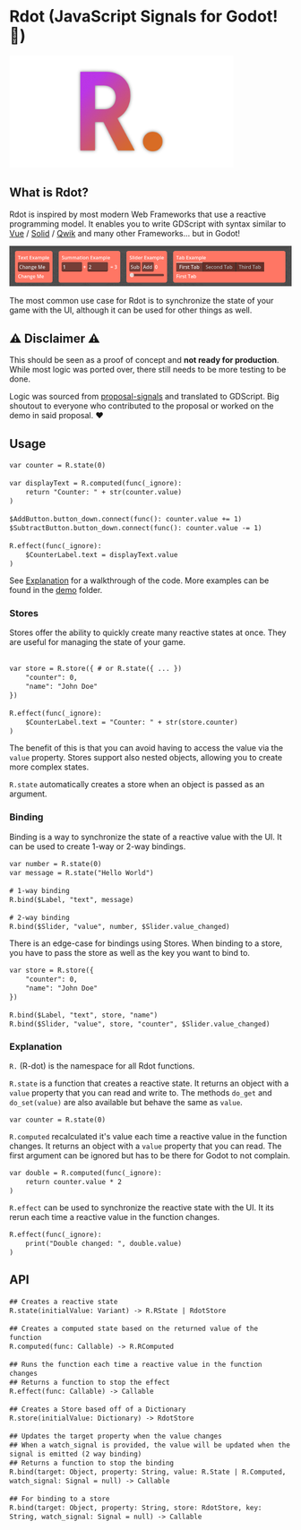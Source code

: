 # Rdot (JavaScript Signals for Godot! 🥳)

<img alt="logo" src="banner.png" height="200">

## What is Rdot?

Rdot is inspired by most modern Web Frameworks that use a reactive programming model. It enables you to write GDScript with syntax similar to [Vue](https://vuejs.org/) / [Solid](https://www.solidjs.com/) / [Qwik](https://qwik.dev/) and many other Frameworks... but in Godot!

![example](example.gif)

The most common use case for Rdot is to synchronize the state of your game with the UI, although it can be used for other things as well.

## ⚠️ Disclaimer ⚠️

This should be seen as a proof of concept and **not ready for production**. While most logic was ported over, there still needs to be more testing to be done.

Logic was sourced from [proposal-signals](https://github.com/proposal-signals/proposal-signals) and translated to GDScript.
Big shoutout to everyone who contributed to the proposal or worked on the demo in said proposal. ❤️

## Usage

```gdscript
var counter = R.state(0)

var displayText = R.computed(func(_ignore):
    return "Counter: " + str(counter.value)
)

$AddButton.button_down.connect(func(): counter.value += 1)
$SubtractButton.button_down.connect(func(): counter.value -= 1)

R.effect(func(_ignore):
    $CounterLabel.text = displayText.value
)
```

See [Explanation](#Explanation) for a walkthrough of the code.
More examples can be found in the [demo](https://github.com/Nitwel/Rdot/tree/main/demo) folder.

### Stores

Stores offer the ability to quickly create many reactive states at once. They are useful for managing the state of your game.

```gdscript

var store = R.store({ # or R.state({ ... })
    "counter": 0,
    "name": "John Doe"
})

R.effect(func(_ignore):
    $CounterLabel.text = "Counter: " + str(store.counter)
)

```

The benefit of this is that you can avoid having to access the value via the `value` property.
Stores support also nested objects, allowing you to create more complex states.

`R.state` automatically creates a store when an object is passed as an argument.

### Binding

Binding is a way to synchronize the state of a reactive value with the UI. It can be used to create 1-way or 2-way bindings.

```gdscript
var number = R.state(0)
var message = R.state("Hello World")

# 1-way binding
R.bind($Label, "text", message)

# 2-way binding
R.bind($Slider, "value", number, $Slider.value_changed)
```

There is an edge-case for bindings using Stores. When binding to a store, you have to pass the store as well as the key you want to bind to.

```gdscript
var store = R.store({
    "counter": 0,
    "name": "John Doe"
})

R.bind($Label, "text", store, "name")
R.bind($Slider, "value", store, "counter", $Slider.value_changed)
```

### Explanation

`R.` (R-dot) is the namespace for all Rdot functions.

`R.state` is a function that creates a reactive state. It returns an object with a `value` property that you can read and write to.
The methods `do_get` and `do_set(value)` are also available but behave the same as `value`.
```gdscript
var counter = R.state(0)
```

`R.computed` recalculated it's value each time a reactive value in the function changes. It returns an object with a `value` property that you can read.
The first argument can be ignored but has to be there for Godot to not complain.
```gdscript
var double = R.computed(func(_ignore):
    return counter.value * 2
)
```

`R.effect` can be used to synchronize the reactive state with the UI. It its rerun each time a reactive value in the function changes.

```gdscript
R.effect(func(_ignore):
    print("Double changed: ", double.value)
)
```

## API

```gdscript
## Creates a reactive state
R.state(initialValue: Variant) -> R.RState | RdotStore

## Creates a computed state based on the returned value of the function
R.computed(func: Callable) -> R.RComputed

## Runs the function each time a reactive value in the function changes
## Returns a function to stop the effect
R.effect(func: Callable) -> Callable

## Creates a Store based off of a Dictionary
R.store(initialValue: Dictionary) -> RdotStore

## Updates the target property when the value changes
## When a watch_signal is provided, the value will be updated when the signal is emitted (2 way binding)
## Returns a function to stop the binding
R.bind(target: Object, property: String, value: R.State | R.Computed, watch_signal: Signal = null) -> Callable

## For binding to a store
R.bind(target: Object, property: String, store: RdotStore, key: String, watch_signal: Signal = null) -> Callable
```
